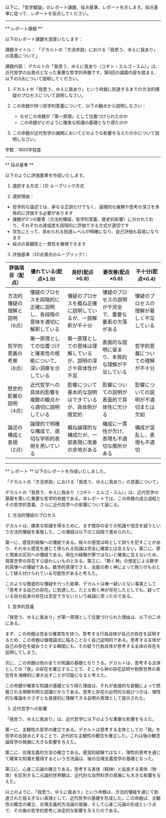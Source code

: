 以下に、「哲学概論」のレポート課題、採点基準、レポートを示します。採点基準に従って、レポートを採点してください。

---------------------------------------
** レポート課題 **

以下のレポート課題を提案いたします：

課題タイトル：
「デカルトの『方法序説』における「我思う、ゆえに我あり」の意義について」

課題内容：
デカルトの「我思う、ゆえに我あり（コギト・エルゴ・スム）」は、近代哲学の出発点となった重要な哲学的命題です。第6回の講義内容を踏まえ、以下の3点について説明してください。

1. デカルトが「我思う、ゆえに我あり」という命題に到達するまでの方法的懐疑のプロセスについて説明しなさい。

2. この命題が持つ哲学的意義について、以下の観点から説明しなさい：
   - なぜこの命題が「第一原理」として位置づけられたのか
   - この命題がどのように確実な知識の基礎となり得たのか

3. この命題が近代哲学の展開においてどのような影響を与えたのかについて説明しなさい。

字数：1600字程度

---------------------------------------
** 採点基準 **

以下のように評価基準を作成いたします。

1. 選択する方式：(3) ルーブリック方式

2. 選択理由：
- 哲学的な論述では、単なる正誤だけでなく、論理的な展開や思考の深さを多角的に評価する必要があります
- 課題が3つの要素（方法的懐疑、哲学的意義、歴史的影響）に分かれており、それぞれの達成度を段階的に評価できる方式が適切です
- 学生にとって、求められる到達レベルが明確になり、自己評価も容易になります
- 採点の客観性と一貫性を確保できます

3. 評価基準（20点満点のルーブリック）：

| 評価項目（配点） | 優れている(配点×1.0) | 良好(配点×0.8) | 要改善(配点×0.6) | 不十分(配点×0.4) |
|-----------------|-------------------|--------------|---------------|---------------|
| 方法的懐疑の理解と説明（6点） | 懐疑のプロセスを段階的に正確に説明し、各段階の意味を適切に解釈している | 懐疑のプロセスを概ね正確に説明しているが、一部解釈が不十分 | 懐疑のプロセスの説明が不完全で、重要な要素の欠落がある | 懐疑のプロセスの理解が著しく不足している |
| 哲学的意義の考察（8点） | 第一原理としての位置づけと確実性の根拠について、深い洞察を示している | 第一原理としての意味は理解しているが、説明の深さや具体性が不足 | 表面的な説明に留まり、本質的な理解が不足している | 哲学的意義についての理解が不十分 |
| 歴史的影響の説明（4点） | 近代哲学への具体的影響を複数の観点から適切に説明している | 影響について基本的な説明はできているが、具体例が限定的 | 影響についての説明が表面的で具体性に欠ける | 影響についての説明が不適切または欠如 |
| 論述の構成と表現（2点） | 論理的で明確な構成で、適切な学術的表現を用いている | 概ね論理的な構成だが、一部表現に改善の余地がある | 構成に一貫性が欠け、表現も不適切な箇所がある | 構成が混乱し、表現も不適切 |

---------------------------------------
** レポート **
以下のレポートを作成いたしました。

「デカルトの『方法序説』における「我思う、ゆえに我あり」の意義について」

デカルトの「我思う、ゆえに我あり（コギト・エルゴ・スム）」は、近代哲学の基礎を築いた重要な哲学的命題である。本レポートでは、この命題の成立過程とその哲学的意義、さらに近代哲学への影響について論じる。

1. 方法的懐疑のプロセス

デカルトは、確実な知識を得るために、まず既存の全ての知識や信念を疑うという方法的懐疑を実施した。この懐疑は以下の三段階で進められた。

第一に、感覚的経験への懐疑である。我々の感覚は時として誤りを犯すことがあり、それゆえ感覚を通じて得られる知識は完全に確実とは言えない。第二に、夢と現実の区別への懐疑である。現在の経験が夢ではないと確実に言えないため、現実世界の存在すら疑わしいものとなる。第三に、「欺く神」の想定による数学的真理への懐疑である。数学的真理でさえ、全能の欺く神によって偽りのものとして植え付けられている可能性があると考えた。

このような徹底的な懐疑を行った結果、デカルトは唯一疑いえない事実として「思考する自己の存在」に到達した。たとえ欺く神が存在したとしても、疑っている自分自身の存在は否定できないという結論に至ったのである。

2. 哲学的意義

「我思う、ゆえに我あり」が第一原理として位置づけられた理由は、以下の二点にある。

まず、この命題は完全な確実性を持つ。思考する行為自体が自己の存在を証明するため、この命題は循環論法に陥ることなく自己証明的である。思考する主体が自己の存在を疑おうとする瞬間にも、その疑う行為自体が思考する主体の存在を証明してしまう。

次に、この命題は他の全ての知識の基礎となりうる。デカルトは、思考する主体としての「我」の存在を確立することで、そこから神の存在証明や物質世界の実在性を演繹的に導き出すことが可能になると考えた。

この命題が確実な知識の基礎となり得た理由は、それが直接的な直観によって把握される明晰判明な認識だからである。思考と存在の必然的な結びつきは、理性的な推論を介さずとも直接的に理解できる自明の真理として提示された。

3. 近代哲学への影響

「我思う、ゆえに我あり」は、近代哲学に以下のような重要な影響を与えた。

第一に、主観性の哲学の確立である。デカルトは思考する主体としての「我」を哲学の出発点とすることで、近代的な主観性の概念を確立した。これは後の観念論哲学の発展に大きな影響を与えた。

第二に、合理主義的方法の確立である。感覚的経験ではなく、理性的思考を通じて確実な知識を獲得するという方法論は、後の合理主義哲学の基礎となった。

第三に、心身二元論の確立である。思考する実体（精神）と延長する実体（物体）を区別する二元論的世界観は、近代的な自然科学の発展にも大きな影響を与えた。

以上のように、「我思う、ゆえに我あり」という命題は、方法的懐疑を通じて到達された揺るぎない真理として、近代哲学の基礎を形成した。この命題は、主観性の概念の確立、合理主義的方法論の発展、そして心身二元論の形成という点で、その後の哲学的思考に決定的な影響を与えたのである。

